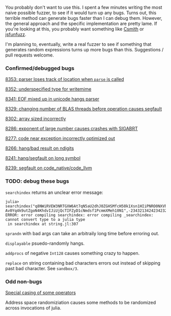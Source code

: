 You probably don't want to use this. I spent a few minutes writing the most naive possible fuzzer, to see if it would turn up any bugs. Turns out, this terrible method can generate bugs faster than I can debug them. However, the general approach and the specific implementation are pretty lame. If you're looking at this, you probably want something like [Csmith](http://embed.cs.utah.edu/csmith/) or [jsfunfuzz](https://bugzilla.mozilla.org/show_bug.cgi?id=jsfunfuzz).

I'm planning to, eventually, write a real fuzzer to see if something that generates random expressions turns up more bugs than this. Suggestions / pull requests welcome.

### Confirmed/debugged bugs

[8353: parser loses track of location when `parse` is called](https://github.com/JuliaLang/julia/issues/8353)

[8352: underspecified type for writemime](https://github.com/JuliaLang/julia/pull/8352)

[8341: EOF mixed up in unicode hangs parser](https://github.com/JuliaLang/julia/issues/8341)

[8329: changing number of BLAS threads before operation causes segfault](https://github.com/JuliaLang/julia/issues/8329)

[8302: array sized incorrectly](https://github.com/JuliaLang/julia/pull/8302)

[8286: exponent of large number causes crashes with SIGABRT](https://github.com/JuliaLang/julia/issues/8286)

[8277: code near exception incorrectly optimized out](https://github.com/JuliaLang/julia/issues/8277)

[8266: hang/bad result on ndigits](https://github.com/JuliaLang/julia/pull/8266)

[8241: hang/segfault on long symbol](https://github.com/JuliaLang/julia/pull/8241)

[8239: segfault on code_native/code_llvm](https://github.com/JuliaLang/julia/pull/8239)

### TODO: debug these bugs

`searchindex` returns an unclear error message: 
~~~
julia> searchindex("q8NWiRVEW3NRTGXW6At7qN5aU2dhJ0ZGHSMfcH50k1Xsn1HIiPNRO0NXVhafnLkEd55","wKPx3QydhlLKz3fZQK3fCVhl6ZwMoFDq18ti1Ozcswi\
Av0Yq4k9utZgoN4KhdvIJiUjQcTIFZyD1cNmdsf1PcmmXMeh10N1",-234321342423423234534534543)
ERROR: error compiling searchindex: error compiling _searchindex: cannot convert type to a julia type
 in searchindex at string.jl:307
~~~

`sprandn` with bad args can take an arbitraily long time before erroring out.

`displayable` psuedo-randomly hangs.

`addprocs` of negative `Int128` causes something crazy to happen.

`replace` on string containing bad characters errors out instead of skipping past bad character. See `sandbox/3`.


### Odd non-bugs

[Special casing of some operators](https://groups.google.com/forum/#!topic/julia-users/ljQ-nHpXitU)

Address space randomiziation causes some methods to be randomized across invocations of julia.



